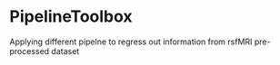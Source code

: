 # PipelineToolbox
Applying different pipelne to regress out information from rsfMRI pre-processed dataset
